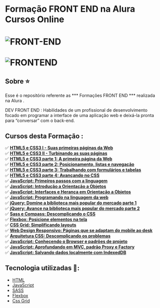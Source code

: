 # Formação FRONT END na Alura Cursos Online

<h1>
	<img src="https://scontent.fsjk2-1.fna.fbcdn.net/v/t1.0-9/120506787_3649201051778137_1435482946805602393_n.jpg?_nc_cat=104&ccb=1-3&_nc_sid=cdbe9c&_nc_ohc=DK7nuIZ7-iQAX8uVjkR&_nc_ht=scontent.fsjk2-1.fna&oh=51fd592db4166fb28ab1dadd604ebca5&oe=606CF7E0" alt="FRONT-END" border="0">
	<br><br>
	<img src="https://scontent.fsjk2-1.fna.fbcdn.net/v/t1.0-9/120528913_3649203495111226_2224582752190852869_n.jpg?_nc_cat=105&ccb=1-3&_nc_sid=cdbe9c&_nc_ohc=d622gTdT-cEAX8jyX5I&_nc_ht=scontent.fsjk2-1.fna&oh=9970e6101ba324b7e44253974b578f4c&oe=606DD058" alt="FRONTEND" border="0">
</h1>
 

## Sobre ⭐️

Esse é o repositório referente as *** Formações FRONT END ***  realizada na Alura .

DEV FRONT END : Habilidades de um profissional de desenvolvimento focado em programar a interface de uma aplicação web e deixá-la pronta para “conversar” com o back-end.

## Cursos desta Formação :

✅ **<a href="https://github.com/saldanhayg/FORMACAO-FRONT-END_ALURA/tree/main/HTML5%20e%20CSS3%20I%20-%20Suas%20primeiras%20p%C3%A1ginas%20da%20Web">HTML5 e CSS3 I - Suas primeiras páginas da Web</a>**<br>
✅ **<a href="https://github.com/saldanhayg/FORMACAO-FRONT-END_ALURA/tree/main/HTML5%20e%20CSS3%20II%20-%20Turbinando%20as%20suas%20p%C3%A1ginas">HTML5 e CSS3 II - Turbinando as suas páginas</a>**<br>
✅ **<a href="https://github.com/saldanhayg/FORMACAO-FRONT-END_ALURA/tree/main/1%20-%20HTML5%20e%20CSS3%20parte%201%20A%20primeira%20p%C3%A1gina%20da%20Web">HTML5 e CSS3 parte 1: A primeira página da Web </a>**<br>
✅ **<a href="https://github.com/saldanhayg/FORMACAO-FRONT-END_ALURA/tree/main/2%20-%20HTML5%20e%20CSS3%20parte%202%20Posicionamento%2C%20listas%20e%20navega%C3%A7%C3%A3o">HTML5 e CSS3 parte 2: Posicionamento, listas e navegação</a>**<br>
✅ **<a href="https://github.com/saldanhayg/FORMACAO-FRONT-END_ALURA/tree/main/3%20-%20HTML5%20e%20CSS3%20parte%203%20Trabalhando%20com%20formul%C3%A1rios%20e%20tabelas">HTML5 e CSS3 parte 3: Trabalhando com formulários e tabelas</a>**<br>
✅ **<a href="https://github.com/saldanhayg/FORMACAO-FRONT-END_ALURA/tree/main/4%20-%20HTML5%20e%20CSS3%20parte%204%20Avan%C3%A7ando%20no%20CSS">HTML5 e CSS3 parte 4: Avançando no CSS </a>**<br>
✅ **<a href="https://github.com/saldanhayg/FORMACAO-FRONT-END_ALURA/tree/main/5%20-%20JavaScript%20primeiros%20passos%20com%20a%20linguagem">JavaScript: Primeiros passos com a linguagem</a>**<br>
✅ **<a href="https://github.com/saldanhayg/FORMACAO-FRONT-END_ALURA/tree/main/6%20-%20JavaScript%20introdu%C3%A7%C3%A3o%20a%20Orienta%C3%A7%C3%A3o%20a%20Objetos">JavaScript: Introdução a Orientação a Objetos</a>**<br>
✅ **<a href="https://github.com/saldanhayg/FORMACAO-FRONT-END_ALURA/tree/main/7%20-%20JavaScript%20Interfaces%20e%20Heran%C3%A7a%20em%20Orienta%C3%A7%C3%A3o%20a%20Objetos">JavaScript: Interfaces e Herança em Orientação a Objetos</a>**<br>
✅ **<a href="https://github.com/saldanhayg/FORMACAO-FRONT-END_ALURA/tree/main/8%20-%20JavaScript%20Programando%20na%20linguagem%20da%20web">JavaScript: Programando na linguagem da web</a>**<br>
✅ **<a href="https://github.com/saldanhayg/FORMACAO-FRONT-END_ALURA/tree/main/9%20-%20jQuery%20Domine%20a%20biblioteca%20mais%20popular%20do%20mercado%20parte%201">jQuery: Domine a biblioteca mais popular do mercado parte 1</a>**<br>
✅ **<a href="https://github.com/saldanhayg/FORMACAO-FRONT-END_ALURA/tree/main/10%20-jQuery%20Avance%20na%20biblioteca%20mais%20popular%20do%20mercado%20parte%202">jQuery: Avance na biblioteca mais popular do mercado parte 2</a>**<br>
✅ **<a href="https://github.com/saldanhayg/FORMACAO-FRONT-END_ALURA/tree/main/11%20-%20Sass%20e%20Compass%20Descomplicando%20o%20CSS">Sass e Compass: Descomplicando o CSS</a>**<br>
✅ **<a href="https://github.com/saldanhayg/FORMACAO-FRONT-END_ALURA/tree/main/12%20-%20Flexbox%20Posicione%20elementos%20na%20tela">Flexbox: Posicione elementos na tela </a>**<br>
✅ **<a href="https://github.com/saldanhayg/FORMACAO-FRONT-END_ALURA/tree/main/13%20-%20CSS%20Grid%20Simplificando%20layouts">CSS Grid: Simplificando layouts</a>**<br>
✅ **<a href="https://github.com/saldanhayg/FORMACAO-FRONT-END_ALURA/tree/main/14%20-%20%20Web%20Design%20Responsivo%20P%C3%A1ginas%20que%20se%20adaptam%20do%20mobile%20ao%20desk">Web Design Responsivo: Páginas que se adaptam do mobile ao desk</a>**<br>
✅ **<a href="https://github.com/saldanhayg/FORMACAO-FRONT-END_ALURA/tree/main/15%20-%20%20Arquitetura%20CSS%20Descomplicando%20os%20problemas">Arquitetura CSS: Descomplicando os problemas</a>**<br>
✅ **<a href="https://github.com/saldanhayg/FORMACAO-FRONT-END_ALURA/tree/main/16%20-%20%20JavaScript%20Conhecendo%20o%20Browser%20e%20padr%C3%B5es%20de%20projeto">JavaScript: Conhecendo o Browser e padrões de projeto</a>**<br>
✅ **<a href="https://github.com/saldanhayg/FORMACAO-FRONT-END_ALURA/tree/main/17%20-%20%20JavaScript%20Aprofundando%20em%20MVC%2C%20padr%C3%A3o%20Proxy%20e%20Factory">JavaScript: Aprofundando em MVC, padrão Proxy e Factory</a>**<br>
✅ **<a href="https://github.com/saldanhayg/FORMACAO-FRONT-END_ALURA/tree/main/18%20-%20%20JavaScript%20Salvando%20dados%20localmente%20com%20IndexedDB">JavaScript: Salvando dados localmente com IndexedDB </a>**<br>


## Tecnologia utilizadas 🚀:

* <a href="https://www.w3schools.com/html">HTML</a> 
* <a href="https://developer.mozilla.org/pt-BR/docs/Aprender/JavaScript">JavaScript</a>
* <a href="https://pt.wikipedia.org/wiki/Sass_(linguagem_de_folhas_de_estilos)">SASS</a>
* <a href="https://pt.wikipedia.org/wiki/CSS_Flexible_Box_Layout">Flexbox</a>
* <a href="https://developer.mozilla.org/pt-BR/docs/Web/CSS/CSS_Grid_Layout">Css Grid</a>

<br>
<br>
